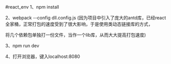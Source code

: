 #react_env
1、npm install

2、webpack --config dll.config.js (因为项目中引入了庞大的antd库，已经react全家桶，正常打包的速度受到了很大影响，于是使用类动态链接库的方式，

将几个依赖包单独打一份文件，当作一个lib库，从而大大提高打包速度)

3、npm run dev

4、打开浏览器，键入localhost:8080

